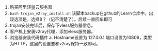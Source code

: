 
1. 购买阿里轻量云服务器
2. `bash trojan_v2ray_install.sh`   该脚本backup在github的Learn仓库中。出现选项是，选择8？（记不清楚了）。后续一直回车即可
3. trojan安装完毕后，保存下vless服务器信息。
4. 客户机上安装v2ray代理，添加vless服务器。
5. 浏览器安装代码插件
  a. Hostname设置为  127.0.0.1  端口设置为10809，类型为HTTP，这里的设置要和v2ray保持一致即可。
